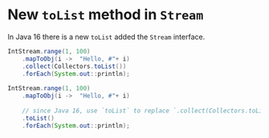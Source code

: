 # New `toList` method in `Stream`

In Java 16 there is a new `toList` added the `Stream` interface.

```java
IntStream.range(1, 100)
	.mapToObj(i ->  "Hello, #"+ i)
	.collect(Collectors.toList())
	.forEach(System.out::println);
	
IntStream.range(1, 100)
	.mapToObj(i ->  "Hello, #"+ i)
	
	// since Java 16, use `toList` to replace `.collect(Collectors.toList())`
	.toList()
	.forEach(System.out::println);	
```